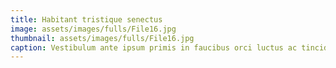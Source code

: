 ```yaml
---
title: Habitant tristique senectus
image: assets/images/fulls/File16.jpg
thumbnail: assets/images/fulls/File16.jpg
caption: Vestibulum ante ipsum primis in faucibus orci luctus ac tincidunt dolor.
---
```

